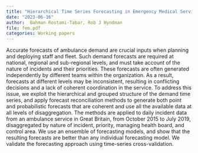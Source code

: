 ```yaml
---
title: "Hierarchical Time Series Forecasting in Emergency Medical Services"
date: "2023-06-16"
author:  Bahman Rostami-Tabar, Rob J Hyndman
file: fem.pdf
categories: Working papers
---
```


Accurate forecasts of ambulance demand are crucial inputs when planning and deploying staff and fleet. Such demand forecasts are required at national, regional and sub-regional levels, and must take account of the nature of incidents and their priorities. These forecasts are often generated independently by different teams within the organization. As a result, forecasts at different levels may be inconsistent, resulting in conflicting decisions and a lack of coherent coordination in the service. To address this issue, we exploit the hierarchical and grouped structure of the demand time series, and apply forecast reconciliation methods to generate both point and probabilistic forecasts that are coherent and use all the available data at all levels of disaggregation. The methods are applied to daily incident data from an ambulance service in Great Britain, from October 2015 to July 2019, disaggregated by nature of incident, priority, managing health board, and control area. We use an ensemble of forecasting models, and show that the resulting forecasts are better than any individual forecasting model. We validate the forecasting approach using time-series cross-validation.
